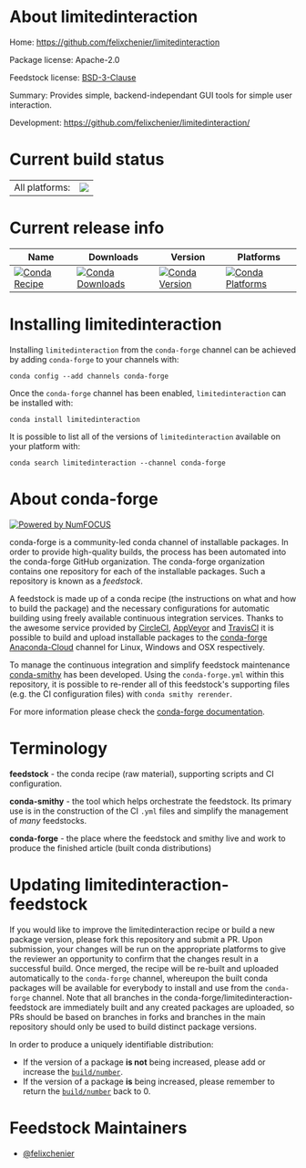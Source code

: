 About limitedinteraction
========================

Home: https://github.com/felixchenier/limitedinteraction

Package license: Apache-2.0

Feedstock license: [BSD-3-Clause](https://github.com/conda-forge/limitedinteraction-feedstock/blob/master/LICENSE.txt)

Summary: Provides simple, backend-independant GUI tools for simple user interaction.

Development: https://github.com/felixchenier/limitedinteraction/

Current build status
====================


<table><tr><td>All platforms:</td>
    <td>
      <a href="https://dev.azure.com/conda-forge/feedstock-builds/_build/latest?definitionId=11406&branchName=master">
        <img src="https://dev.azure.com/conda-forge/feedstock-builds/_apis/build/status/limitedinteraction-feedstock?branchName=master">
      </a>
    </td>
  </tr>
</table>

Current release info
====================

| Name | Downloads | Version | Platforms |
| --- | --- | --- | --- |
| [![Conda Recipe](https://img.shields.io/badge/recipe-limitedinteraction-green.svg)](https://anaconda.org/conda-forge/limitedinteraction) | [![Conda Downloads](https://img.shields.io/conda/dn/conda-forge/limitedinteraction.svg)](https://anaconda.org/conda-forge/limitedinteraction) | [![Conda Version](https://img.shields.io/conda/vn/conda-forge/limitedinteraction.svg)](https://anaconda.org/conda-forge/limitedinteraction) | [![Conda Platforms](https://img.shields.io/conda/pn/conda-forge/limitedinteraction.svg)](https://anaconda.org/conda-forge/limitedinteraction) |

Installing limitedinteraction
=============================

Installing `limitedinteraction` from the `conda-forge` channel can be achieved by adding `conda-forge` to your channels with:

```
conda config --add channels conda-forge
```

Once the `conda-forge` channel has been enabled, `limitedinteraction` can be installed with:

```
conda install limitedinteraction
```

It is possible to list all of the versions of `limitedinteraction` available on your platform with:

```
conda search limitedinteraction --channel conda-forge
```


About conda-forge
=================

[![Powered by NumFOCUS](https://img.shields.io/badge/powered%20by-NumFOCUS-orange.svg?style=flat&colorA=E1523D&colorB=007D8A)](http://numfocus.org)

conda-forge is a community-led conda channel of installable packages.
In order to provide high-quality builds, the process has been automated into the
conda-forge GitHub organization. The conda-forge organization contains one repository
for each of the installable packages. Such a repository is known as a *feedstock*.

A feedstock is made up of a conda recipe (the instructions on what and how to build
the package) and the necessary configurations for automatic building using freely
available continuous integration services. Thanks to the awesome service provided by
[CircleCI](https://circleci.com/), [AppVeyor](https://www.appveyor.com/)
and [TravisCI](https://travis-ci.com/) it is possible to build and upload installable
packages to the [conda-forge](https://anaconda.org/conda-forge)
[Anaconda-Cloud](https://anaconda.org/) channel for Linux, Windows and OSX respectively.

To manage the continuous integration and simplify feedstock maintenance
[conda-smithy](https://github.com/conda-forge/conda-smithy) has been developed.
Using the ``conda-forge.yml`` within this repository, it is possible to re-render all of
this feedstock's supporting files (e.g. the CI configuration files) with ``conda smithy rerender``.

For more information please check the [conda-forge documentation](https://conda-forge.org/docs/).

Terminology
===========

**feedstock** - the conda recipe (raw material), supporting scripts and CI configuration.

**conda-smithy** - the tool which helps orchestrate the feedstock.
                   Its primary use is in the construction of the CI ``.yml`` files
                   and simplify the management of *many* feedstocks.

**conda-forge** - the place where the feedstock and smithy live and work to
                  produce the finished article (built conda distributions)


Updating limitedinteraction-feedstock
=====================================

If you would like to improve the limitedinteraction recipe or build a new
package version, please fork this repository and submit a PR. Upon submission,
your changes will be run on the appropriate platforms to give the reviewer an
opportunity to confirm that the changes result in a successful build. Once
merged, the recipe will be re-built and uploaded automatically to the
`conda-forge` channel, whereupon the built conda packages will be available for
everybody to install and use from the `conda-forge` channel.
Note that all branches in the conda-forge/limitedinteraction-feedstock are
immediately built and any created packages are uploaded, so PRs should be based
on branches in forks and branches in the main repository should only be used to
build distinct package versions.

In order to produce a uniquely identifiable distribution:
 * If the version of a package **is not** being increased, please add or increase
   the [``build/number``](https://conda.io/docs/user-guide/tasks/build-packages/define-metadata.html#build-number-and-string).
 * If the version of a package **is** being increased, please remember to return
   the [``build/number``](https://conda.io/docs/user-guide/tasks/build-packages/define-metadata.html#build-number-and-string)
   back to 0.

Feedstock Maintainers
=====================

* [@felixchenier](https://github.com/felixchenier/)

